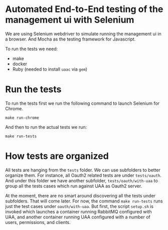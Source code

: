 # Automated End-to-End testing of the management ui with Selenium

We are using Selenium webdriver to simulate running the management ui in a browser.
And Mocha as the testing framework for Javascript.

To run the tests we need:
- make
- docker
- Ruby (needed to install `uaac` via `gem`)

# Run the tests

To run the tests first we run the following command to launch Selenium for Chrome.
```
make run-chrome
```

And then to run the actual tests we run:
```
make run-tests
```

# How tests are organized

All tests are hanging from the `tests` folder. We can use subfolders to better organize them.
For instance, all Oauth2 related tests are under `tests/oauth`. And under this folder
we have another subfolder, `tests/oauth/with-uaa` to group all the tests cases which run against UAA as Oauth2 server.

At the moment, there are no smart around discovering all the tests under subfolders. That will come later.
For now, the command `make run-tests` runs just the test cases under `oauth/with-uaa`. But first, the script `setup.sh` is
invoked which launches a container running RabbitMQ configured with UAA, and another container running UAA configured with a number of users, permissions, and clients.
